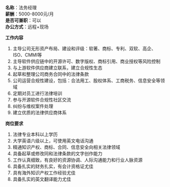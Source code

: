 **名称**：法务经理  
**薪酬**：5000-8000元/月  
**是否可兼职**：可以  
**办公方式**：远程+现场

**工作内容**

1. 主导公司无形资产布局、建设和评级：软著、商标、专利、双软、高企、ISO、CMMI等
2. 主导软件供应链中的开源许可、数字版权、商标引用、商业授权等风险控制
3. 与上游软件供应商建立联系，建立合规性生态
4. 起草和整理公司商务合同中的法律条款
5. 公司运营合规性建设，包括：合法用工、股权体系、工商税务、信息安全等领域
6. 定期对员工进行法律培训
7. 参与开源软件合规性社区交流
8. 纠纷与维权案件处理
9. 建立优质的法律供应商体系


**岗位要求**

1. 法律专业本科以上学历
2. 大学英语六级以上，可使用英文电话沟通
3. 精通知识产权、商标、合同、信息安全向相关法律领域
4. 具备起草或修改同和法律条款的文字创作能力
5. 工作认真细致，有良好的资源协调、人际沟通能力和行业人脉资源
6. 具备扎实的财务扎实，有会计资格证尤佳
7. 具有海外知识产权工作经验尤佳
8. 具备扎实的英文翻译能力尤佳